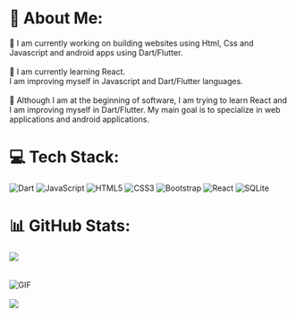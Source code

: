 # 💫 About Me:
🔭 I am currently working on building websites using Html, Css and Javascript and android apps using Dart/Flutter.<br><br>🤝 I am currently learning React.<br>    I am improving myself in Javascript and Dart/Flutter languages.<br><br>🌱 Although I am at the beginning of software, I am trying to learn React and I am improving myself in Dart/Flutter. My main goal is to specialize in web applications and android applications.


# 💻 Tech Stack:
![Dart](https://img.shields.io/badge/dart-%230175C2.svg?style=for-the-badge&logo=dart&logoColor=white) ![JavaScript](https://img.shields.io/badge/javascript-%23323330.svg?style=for-the-badge&logo=javascript&logoColor=%23F7DF1E) ![HTML5](https://img.shields.io/badge/html5-%23E34F26.svg?style=for-the-badge&logo=html5&logoColor=white) ![CSS3](https://img.shields.io/badge/css3-%231572B6.svg?style=for-the-badge&logo=css3&logoColor=white) ![Bootstrap](https://img.shields.io/badge/bootstrap-%238511FA.svg?style=for-the-badge&logo=bootstrap&logoColor=white) ![React](https://img.shields.io/badge/react-%2320232a.svg?style=for-the-badge&logo=react&logoColor=%2361DAFB) ![SQLite](https://img.shields.io/badge/sqlite-%2307405e.svg?style=for-the-badge&logo=sqlite&logoColor=white)
# 📊 GitHub Stats:
![](https://github-readme-streak-stats.herokuapp.com/?user=ahmetSaki&theme=dark&hide_border=true)<br/><br><br>
![GIF](https://media.giphy.com/media/I7kMRW6mj4YtW/giphy.gif)<br><br>
[![](https://visitcount.itsvg.in/api?id=ahmetSaki&icon=0&color=0)](https://visitcount.itsvg.in)

<!-- Proudly created with GPRM ( https://gprm.itsvg.in ) -->
